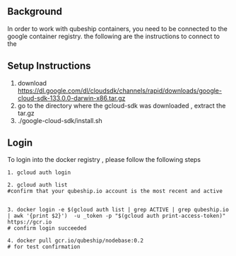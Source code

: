 ## Background
In order to work with qubeship containers, you need to be connected to the google container registry. 
the following are the instructions to connect to the 


## Setup Instructions
1. download https://dl.google.com/dl/cloudsdk/channels/rapid/downloads/google-cloud-sdk-133.0.0-darwin-x86.tar.gz
2. go to the directory where the gcloud-sdk was downloaded , extract the tar.gz
3. ./google-cloud-sdk/install.sh


## Login 
To login into the docker registry , please follow the following steps
```
1. gcloud auth login

2. gcloud auth list
#confirm that your qubeship.io account is the most recent and active


3. docker login -e $(gcloud auth list | grep ACTIVE | grep qubeship.io | awk '{print $2}')  -u _token -p "$(gcloud auth print-access-token)" https://gcr.io
# confirm login succeeded

4. docker pull gcr.io/qubeship/nodebase:0.2
# for test confirmation
```
